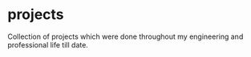 # projects
Collection of projects which were done throughout my engineering and professional life till date.
